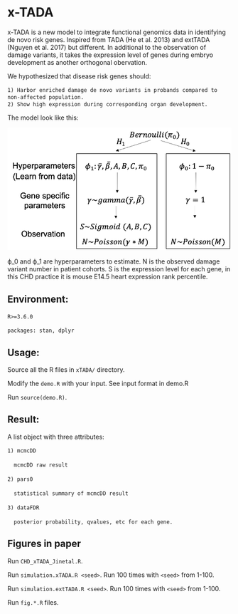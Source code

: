 # x-TADA
x-TADA is a new model to integrate functional genomics data in identifying de novo risk genes. Inspired from TADA (He et al. 2013) and extTADA (Nguyen et al. 2017) but different. In additional to the observation of damage variants, it takes the expression level of genes during embryo development as another orthogonal obervation. 

  We hypothesized that disease risk genes should:
  
    1) Harbor enriched damage de novo variants in probands compared to non-affected population. 
    2) Show high expression during corresponding organ development.
    
  The model look like this:
  
  <img src="https://github.com/ShenLab/x-TADA/blob/master/x-TADA.model.png?raw=true" width="512">
  
ϕ_0 and ϕ_1 are hyperparameters to estimate. N is the observed damage variant number in patient cohorts. S is the expression level for each gene, in this CHD practice it is mouse E14.5 heart expression rank percentile.

## Environment:
  
  `R>=3.6.0`
  
  `packages: stan, dplyr`

## Usage:

  Source all the R files in `xTADA/` directory.
  
  Modify the `demo.R` with your input. See input format in demo.R
  
  Run `source(demo.R)`.
  
## Result:
  
  A list object with three attributes:
  
    1) mcmcDD
  
      mcmcDD raw result
  
    2) pars0
  
      statistical summary of mcmcDD result
  
    3) dataFDR
  
      posterior probability, qvalues, etc for each gene.
      
## Figures in paper
  
  Run `CHD_xTADA_Jinetal.R`.
  
  Run `simulation.xTADA.R <seed>`. Run 100 times with `<seed>` from 1-100.
  
  Run `simulation.extTADA.R <seed>`. Run 100 times with `<seed>` from 1-100.
  
  Run `fig.*.R` files.
  

